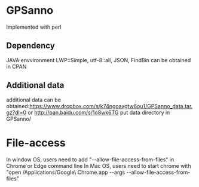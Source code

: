# GPSanno
  Implemented with perl
## Dependency
  JAVA envvironment
  LWP::Simple, utf-8::all, JSON, FindBin can be obtained in CPAN
## Additional data
  additional data can be obtained:https://www.dropbox.com/s/k74ngoaxgtw6ou1/GPSanno_data.tar.gz?dl=0 or http://pan.baidu.com/s/1o8wk6TG
  put data directory in GPSanno/
# File-access
  In window OS, users need to add  "--allow-file-access-from-files" in Chrome or Edge command line 
  In Mac OS, users need to start chrome with "open /Applications/Google\ Chrome.app --args --allow-file-access-from-files"
